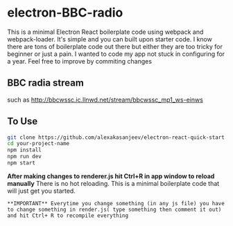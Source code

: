 # electron-BBC-radio
This is a minimal Electron React boilerplate code using webpack and webpack-loader. It's simple and you can built upon starter code. I know there are tons of boilerplate code out there but either they are too tricky for beginner or just a pain. I wanted to code my app not stuck in configuring for a year. Feel free to improve by commiting changes

## BBC radia stream
such as
http://bbcwssc.ic.llnwd.net/stream/bbcwssc_mp1_ws-einws

## To Use
```bash
git clone https://github.com/alexakasanjeev/electron-react-quick-start.git your-project-name
cd your-project-name
npm install
npm run dev
npm start
```

**After making changes to renderer.js hit Ctrl+R in app window to reload manually**
There is no hot reloading. This is a minimal boilerplate code that will just get you started.

`**IMPORTANT** Everytime you change something (in any js file) you have to change something in render.js( type something then comment it out) and hit Ctrl+ R to recompile everything `

